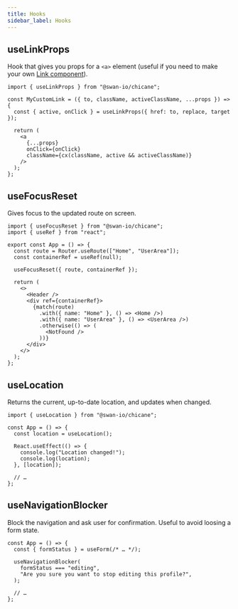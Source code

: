 ```yaml
---
title: Hooks
sidebar_label: Hooks
---
```


## useLinkProps

Hook that gives you props for a `<a>` element (useful if you need to make your own [Link component](/components#link)).

```tsx
import { useLinkProps } from "@swan-io/chicane";

const MyCustomLink = ({ to, className, activeClassName, ...props }) => {
  const { active, onClick } = useLinkProps({ href: to, replace, target });

  return (
    <a
      {...props}
      onClick={onClick}
      className={cx(className, active && activeClassName)}
    />
  );
};
```

## useFocusReset

Gives focus to the updated route on screen.

```tsx
import { useFocusReset } from "@swan-io/chicane";
import { useRef } from "react";

export const App = () => {
  const route = Router.useRoute(["Home", "UserArea"]);
  const containerRef = useRef(null);

  useFocusReset({ route, containerRef });

  return (
    <>
      <Header />
      <div ref={containerRef}>
        {match(route)
          .with({ name: "Home" }, () => <Home />)
          .with({ name: "UserArea" }, () => <UserArea />)
          .otherwise(() => (
            <NotFound />
          ))}
      </div>
    </>
  );
};
```

## useLocation

Returns the current, up-to-date location, and updates when changed.

```tsx
import { useLocation } from "@swan-io/chicane";

const App = () => {
  const location = useLocation();

  React.useEffect(() => {
    console.log("Location changed!");
    console.log(location);
  }, [location]);

  // …
};
```

## useNavigationBlocker

Block the navigation and ask user for confirmation. Useful to avoid loosing a form state.

```tsx
const App = () => {
  const { formStatus } = useForm(/* … */);

  useNavigationBlocker(
    formStatus === "editing",
    "Are you sure you want to stop editing this profile?",
  );

  // …
};
```
